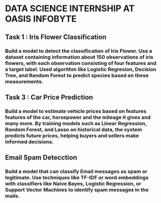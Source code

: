 # DATA SCIENCE INTERNSHIP AT OASIS INFOBYTE
## Task 1 : Iris Flower Classification
### Build a model to detect the classification of Iris Flower. Use a dataset containing information about  150 observations of iris flowers, with each observation consisting of four features and a target label. Used algorithm like Logistic Regresion, Decision Tree, and Random Forest to predict species based on these measurements.
## Task 3 : Car Price Prediction 
### Build a model to estimate vehicle prices based on features  features of the car, horsepower and the mileage it gives and many more. By training models such as Linear Regression, Random Forest, and Lasso on historical data, the system predicts future prices, helping buyers and sellers make informed decisions.
## Email Spam Detecction
### Build a model that can classify Email messages as spam or legitimate. Use techniques like TF-IDF or word embeddings with classifiers like Naive Bayes, Logistic Regression, or Support Vector Machines to identify spam messages in the mails.
